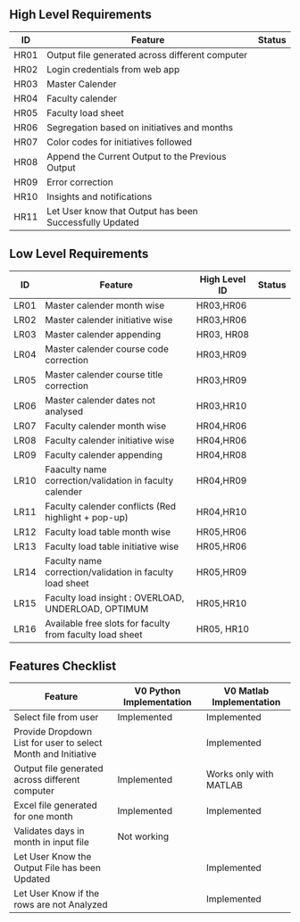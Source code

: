 ## High Level Requirements
|ID|Feature|Status|
|---|---|---|
HR01 |Output file generated across different computer|
HR02 |Login credentials from web app |
HR03 |Master Calender |
HR04 |Faculty calender |
HR05 |Faculty load sheet |
HR06 |Segregation based on initiatives and months|
HR07 |Color codes for initiatives followed|
HR08 |Append the Current Output to the Previous Output|
HR09 |Error correction|
HR10 |Insights and notifications| 
HR11 |Let User know that Output has been Successfully Updated |

## Low Level Requirements
|ID|Feature|High Level ID|Status|
|--|---|---|---|
LR01|Master calender month wise |HR03,HR06|
LR02|Master calender initiative wise|HR03,HR06|
LR03|Master calender appending|HR03, HR08|
LR04|Master calender course code correction|HR03,HR09|
LR05|Master calender course title correction|HR03,HR09|
LR06|Master calender dates not analysed|HR03,HR10|
LR07|Faculty calender month wise |HR04,HR06|
LR08|Faculty calender initiative wise|HR04,HR06|
LR09|Faculty calender appending|HR04,HR08|
LR10|Faaculty name correction/validation in faculty calender|HR04,HR09|
LR11|Faculty calender conflicts (Red highlight + pop-up) |HR04,HR10|
LR12|Faculty load table month wise |HR05,HR06|
LR13|Faculty load table initiative wise|HR05,HR06|
LR14|Faculty name correction/validation in faculty load sheet|HR05,HR09|
LR15|Faculty load insight : OVERLOAD, UNDERLOAD, OPTIMUM |HR05,HR10|
LR16|Available free slots for faculty from faculty load sheet|HR05, HR10|


## Features Checklist

Feature| V0 Python Implementation | V0 Matlab Implementation|
|---|---|---|
Select file from user| Implemented | Implemented |
Provide Dropdown List for user to select Month and Initiative | | Implemented |
Output file generated across different computer| Implemented |Works only with MATLAB |
Excel file generated for one month | Implemented | Implemented |
Validates days in month in input file| Not working|
Let User Know the Output File has been Updated | |Implemented |
Let User Know if the rows are not Analyzed | | Implemented |









